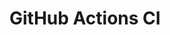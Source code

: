 # GitHub Actions CI











































































































































































































































































































































































































































































































































































































































































































































































































































































































































































































































































































































































































































































































































































































































































































































































































































































































































































































































































































































































































































































































































































































































































































































































































































































































































































































































































































































































































































































































































































